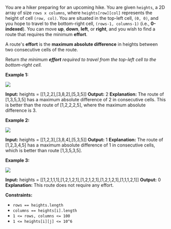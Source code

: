 
You are a hiker preparing for an upcoming hike. You are given  `heights`, a 2D array of size  `rows x columns`, where  `heights[row][col]`  represents the height of cell  `(row, col)`. You are situated in the top-left cell,  `(0, 0)`, and you hope to travel to the bottom-right cell,  `(rows-1, columns-1)`  (i.e., **0-indexed**). You can move  **up**,  **down**,  **left**, or  **right**, and you wish to find a route that requires the minimum  **effort**.

A route's  **effort**  is the  **maximum absolute difference**  in heights between two consecutive cells of the route.

Return  _the minimum  **effort**  required to travel from the top-left cell to the bottom-right cell._

**Example 1:**

![](https://assets.leetcode.com/uploads/2020/10/04/ex1.png)

**Input:** heights = [[1,2,2],[3,8,2],[5,3,5]]
**Output:** 2
**Explanation:** The route of [1,3,5,3,5] has a maximum absolute difference of 2 in consecutive cells.
This is better than the route of [1,2,2,2,5], where the maximum absolute difference is 3.

**Example 2:**

![](https://assets.leetcode.com/uploads/2020/10/04/ex2.png)

**Input:** heights = [[1,2,3],[3,8,4],[5,3,5]]
**Output:** 1
**Explanation:** The route of [1,2,3,4,5] has a maximum absolute difference of 1 in consecutive cells, which is better than route [1,3,5,3,5].

**Example 3:**

![](https://assets.leetcode.com/uploads/2020/10/04/ex3.png)

**Input:** heights = [[1,2,1,1,1],[1,2,1,2,1],[1,2,1,2,1],[1,2,1,2,1],[1,1,1,2,1]]
**Output:** 0
**Explanation:** This route does not require any effort.

**Constraints:**

-   `rows == heights.length`
-   `columns == heights[i].length`
-   `1 <= rows, columns <= 100`
-   `1 <= heights[i][j] <= 10^6`